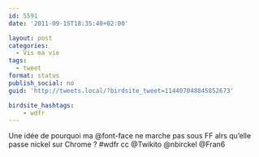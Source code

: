 ```yaml
---
id: 5591
date: '2011-09-15T18:35:40+02:00'

layout: post
categories:
  - Vis ma vie
tags:
  - tweet
format: status
publish_social: no
guid: 'http://tweets.local/?birdsite_tweet=114407048845852673'

birdsite_hashtags:
    - wdfr
---
```


Une idée de pourquoi ma @font-face ne marche pas sous FF alrs qu’elle passe nickel sur Chrome ? #wdfr cc @Twikito @nbirckel @Fran6